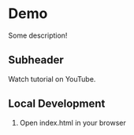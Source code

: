 # Demo 

Some description!

## Subheader 
Watch tutorial on YouTube.

## Local Development 
1. Open index.html in your browser


